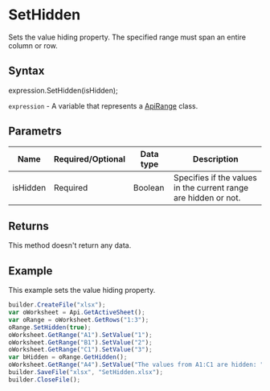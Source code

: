 # SetHidden

Sets the value hiding property. The specified range must span an entire column or row.

## Syntax

expression.SetHidden(isHidden);

`expression` - A variable that represents a [ApiRange](../ApiRange.md) class.

## Parametrs

| **Name** | **Required/Optional** | **Data type** | **Description** |
| ------------- | ------------- | ------------- | ------------- |
| isHidden | Required | Boolean | Specifies if the values in the current range are hidden or not. |

## Returns

This method doesn't return any data.

## Example

This example sets the value hiding property.

```javascript
builder.CreateFile("xlsx");
var oWorksheet = Api.GetActiveSheet();
var oRange = oWorksheet.GetRows("1:3");
oRange.SetHidden(true);
oWorksheet.GetRange("A1").SetValue("1");
oWorksheet.GetRange("B1").SetValue("2");
oWorksheet.GetRange("C1").SetValue("3");
var bHidden = oRange.GetHidden();
oWorksheet.GetRange("A4").SetValue("The values from A1:C1 are hidden: " + bHidden);
builder.SaveFile("xlsx", "SetHidden.xlsx");
builder.CloseFile();
```